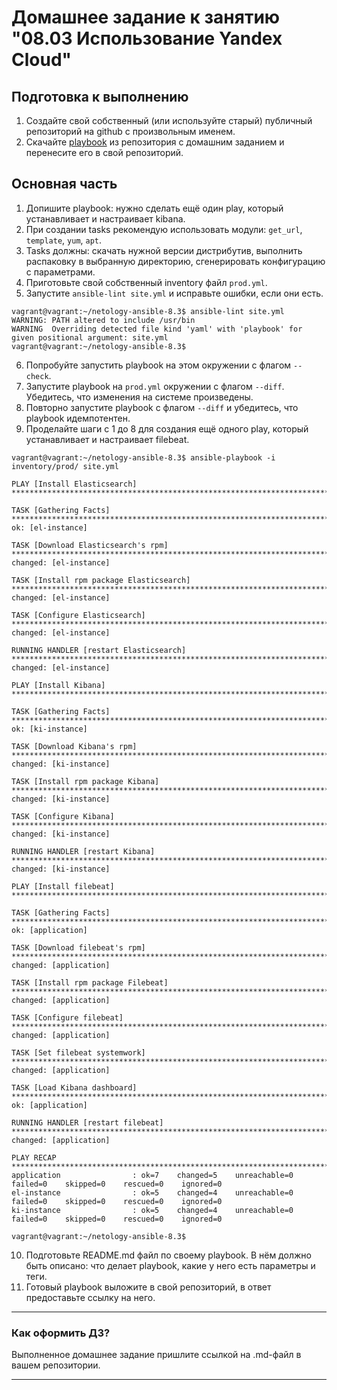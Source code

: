 # Домашнее задание к занятию "08.03 Использование Yandex Cloud"

## Подготовка к выполнению
1. Создайте свой собственный (или используйте старый) публичный репозиторий на github с произвольным именем.
2. Скачайте [playbook](./playbook/) из репозитория с домашним заданием и перенесите его в свой репозиторий.

## Основная часть
1. Допишите playbook: нужно сделать ещё один play, который устанавливает и настраивает kibana.
2. При создании tasks рекомендую использовать модули: `get_url`, `template`, `yum`, `apt`.
3. Tasks должны: скачать нужной версии дистрибутив, выполнить распаковку в выбранную директорию, сгенерировать конфигурацию с параметрами.
4. Приготовьте свой собственный inventory файл `prod.yml`.
5. Запустите `ansible-lint site.yml` и исправьте ошибки, если они есть.
```
vagrant@vagrant:~/netology-ansible-8.3$ ansible-lint site.yml
WARNING: PATH altered to include /usr/bin
WARNING  Overriding detected file kind 'yaml' with 'playbook' for given positional argument: site.yml
vagrant@vagrant:~/netology-ansible-8.3$
```

6. Попробуйте запустить playbook на этом окружении с флагом `--check`.
7. Запустите playbook на `prod.yml` окружении с флагом `--diff`. Убедитесь, что изменения на системе произведены.
8. Повторно запустите playbook с флагом `--diff` и убедитесь, что playbook идемпотентен.
9. Проделайте шаги с 1 до 8 для создания ещё одного play, который устанавливает и настраивает filebeat.
```
vagrant@vagrant:~/netology-ansible-8.3$ ansible-playbook -i inventory/prod/ site.yml

PLAY [Install Elasticsearch] ****************************************************************************************************************************************************************************************************************

TASK [Gathering Facts] **********************************************************************************************************************************************************************************************************************
ok: [el-instance]

TASK [Download Elasticsearch's rpm] *********************************************************************************************************************************************************************************************************
changed: [el-instance]

TASK [Install rpm package Elasticsearch] ****************************************************************************************************************************************************************************************************
changed: [el-instance]

TASK [Configure Elasticsearch] **************************************************************************************************************************************************************************************************************
changed: [el-instance]

RUNNING HANDLER [restart Elasticsearch] *****************************************************************************************************************************************************************************************************
changed: [el-instance]

PLAY [Install Kibana] ***********************************************************************************************************************************************************************************************************************

TASK [Gathering Facts] **********************************************************************************************************************************************************************************************************************
ok: [ki-instance]

TASK [Download Kibana's rpm] ****************************************************************************************************************************************************************************************************************
changed: [ki-instance]

TASK [Install rpm package Kibana] ***********************************************************************************************************************************************************************************************************
changed: [ki-instance]

TASK [Configure Kibana] *********************************************************************************************************************************************************************************************************************
changed: [ki-instance]

RUNNING HANDLER [restart Kibana] ************************************************************************************************************************************************************************************************************
changed: [ki-instance]

PLAY [Install filebeat] *********************************************************************************************************************************************************************************************************************

TASK [Gathering Facts] **********************************************************************************************************************************************************************************************************************
ok: [application]

TASK [Download filebeat's rpm] **************************************************************************************************************************************************************************************************************
changed: [application]

TASK [Install rpm package Filebeat] *********************************************************************************************************************************************************************************************************
changed: [application]

TASK [Configure filebeat] *******************************************************************************************************************************************************************************************************************
changed: [application]

TASK [Set filebeat systemwork] **************************************************************************************************************************************************************************************************************
changed: [application]

TASK [Load Kibana dashboard] ****************************************************************************************************************************************************************************************************************
ok: [application]

RUNNING HANDLER [restart filebeat] **********************************************************************************************************************************************************************************************************
changed: [application]

PLAY RECAP **********************************************************************************************************************************************************************************************************************************
application                : ok=7    changed=5    unreachable=0    failed=0    skipped=0    rescued=0    ignored=0
el-instance                : ok=5    changed=4    unreachable=0    failed=0    skipped=0    rescued=0    ignored=0
ki-instance                : ok=5    changed=4    unreachable=0    failed=0    skipped=0    rescued=0    ignored=0

vagrant@vagrant:~/netology-ansible-8.3$
```
10. Подготовьте README.md файл по своему playbook. В нём должно быть описано: что делает playbook, какие у него есть параметры и теги.
11. Готовый playbook выложите в свой репозиторий, в ответ предоставьте ссылку на него.

---

### Как оформить ДЗ?

Выполненное домашнее задание пришлите ссылкой на .md-файл в вашем репозитории.

---
